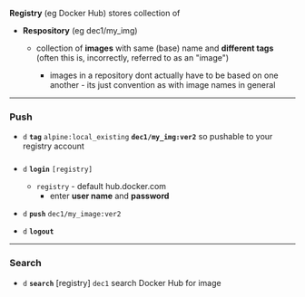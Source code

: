 **Registry** (eg Docker Hub)  stores collection of
- **Respository** (eg dec1/my_img) 

    - collection of **images** with same (base) name  and **different tags** (often this is, incorrectly, referred to as an "image")
        
        - images in a repository dont actually have to be based on one another - its just convention as with image names in general
           
---

### Push

- `d` **`tag`** `alpine:local_existing`  **`dec1/my_img:ver2`**
    so pushable to your registry account
        


###
- `d` **`login`** `[registry]`
    - `registry`  -  default hub.docker.com
        - enter  **user name** and **password**

- `d` **`push`** `dec1/my_image:ver2`
- `d` **`logout`**


---
### Search


- `d` **`search`** [registry] `dec1`
search Docker Hub for image
